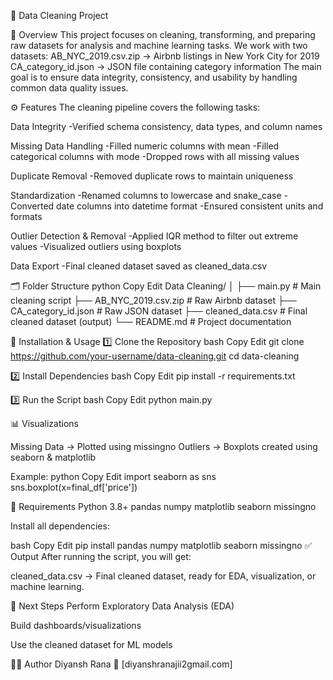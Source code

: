 🧹 Data Cleaning Project

📌 Overview
This project focuses on cleaning, transforming, and preparing raw datasets for analysis and machine learning tasks. We work with two datasets:
AB_NYC_2019.csv.zip → Airbnb listings in New York City for 2019
CA_category_id.json → JSON file containing category information
The main goal is to ensure data integrity, consistency, and usability by handling common data quality issues.

⚙️ Features
The cleaning pipeline covers the following tasks:

Data Integrity
-Verified schema consistency, data types, and column names

Missing Data Handling
-Filled numeric columns with mean
-Filled categorical columns with mode
-Dropped rows with all missing values

Duplicate Removal
-Removed duplicate rows to maintain uniqueness

Standardization
-Renamed columns to lowercase and snake_case
-Converted date columns into datetime format
-Ensured consistent units and formats

Outlier Detection & Removal
-Applied IQR method to filter out extreme values
-Visualized outliers using boxplots

Data Export
-Final cleaned dataset saved as cleaned_data.csv

🗂️ Folder Structure
python
Copy
Edit
Data Cleaning/
│
├── main.py                # Main cleaning script
├── AB_NYC_2019.csv.zip    # Raw Airbnb dataset
├── CA_category_id.json    # Raw JSON dataset
├── cleaned_data.csv       # Final cleaned dataset (output)
└── README.md              # Project documentation

🚀 Installation & Usage
1️⃣ Clone the Repository
bash
Copy
Edit
git clone https://github.com/your-username/data-cleaning.git
cd data-cleaning

2️⃣ Install Dependencies
bash
Copy
Edit
pip install -r requirements.txt

3️⃣ Run the Script
bash
Copy
Edit
python main.py

📊 Visualizations

Missing Data → Plotted using missingno
Outliers → Boxplots created using seaborn & matplotlib

Example:
python
Copy
Edit
import seaborn as sns
sns.boxplot(x=final_df['price'])

📝 Requirements
Python 3.8+
pandas
numpy
matplotlib
seaborn
missingno

Install all dependencies:

bash
Copy
Edit
pip install pandas numpy matplotlib seaborn missingno
✅ Output
After running the script, you will get:

cleaned_data.csv → Final cleaned dataset, ready for EDA, visualization, or machine learning.

📌 Next Steps
Perform Exploratory Data Analysis (EDA)

Build dashboards/visualizations

Use the cleaned dataset for ML models

👨‍💻 Author
Diyansh Rana
📧 [diyanshranajii2gmail.com]

